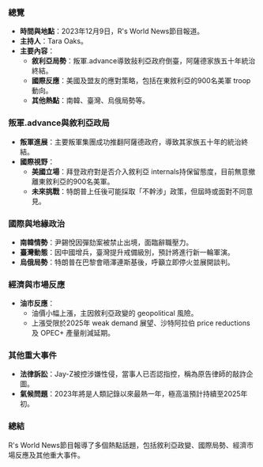 ### 總覽
- **時間與地點**：2023年12月9日，R's World News節目報道。
- **主持人**：Tara Oaks。
- **主要內容**：
  - **敘利亞局勢**：叛軍.advance導致敍利亞政府倒臺，阿薩德家族五十年統治終結。
  - **國際反應**：美國及盟友的應對策略，包括在東敘利亞的900名美軍 troop動向。
  - **其他熱點**：南韓、臺灣、烏俄局勢等。

### 叛軍.advance與敘利亞政局
- **叛軍進展**：主要叛軍集團成功推翻阿薩德政府，導致其家族五十年的統治終結。
- **國際視野**：
  - **美國立場**：拜登政府對是否介入敘利亞 internals持保留態度，目前無意撤離東敘利亞的900名美軍。
  - **未來挑戰**：特朗普上任後可能採取「不幹涉」政策，但屆時或面對不同意見。

### 國際與地緣政治
- **南韓情勢**：尹錫悅因彈劾案被禁止出境，面臨辭職壓力。
- **臺灣動態**：因中國增兵，臺灣提升戒備級別，預計將進行新一輪軍演。
- **烏俄局勢**：特朗普在巴黎會晤澤連斯基後，呼籲立即停火並展開談判。

### 經濟與市場反應
- **油市反應**：
  - 油價小幅上漲，主因敘利亞政變的 geopolitical 風險。
  - 上漲受限於2025年 weak demand 展望、沙特阿拉伯 price reductions 及 OPEC+ 產量削減延期。

### 其他重大事件
- **法律訴訟**：Jay-Z被控涉嫌性侵，當事人已否認指控，稱為原告律師的敲詐企圖。
- **氣候問題**：2023年將是人類記錄以來最熱一年，極高溫預計持續至2025年初。

### 總結
R's World News節目報導了多個熱點話題，包括敘利亞政變、國際局勢、經濟市場反應及其他重大事件。